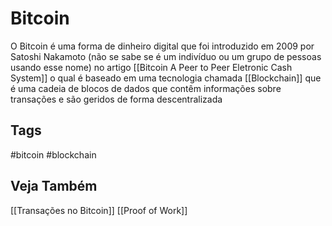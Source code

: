 # Bitcoin

O Bitcoin é uma forma de dinheiro digital que foi introduzido em 2009 por Satoshi Nakamoto (não se sabe se é um indivíduo ou um grupo de pessoas usando esse nome) no artigo [[Bitcoin A Peer to Peer Eletronic Cash System]] o qual é baseado em uma tecnologia chamada [[Blockchain]] que é uma cadeia de blocos de dados que contêm informações sobre transações e são geridos de forma descentralizada

## Tags

#bitcoin #blockchain 

## Veja Também

[[Transações no Bitcoin]]
[[Proof of Work]]